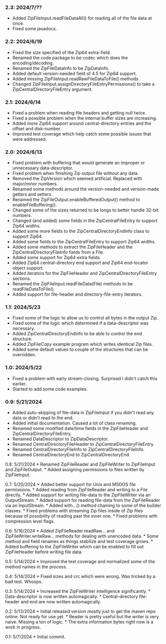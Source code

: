 ### 2.3: 2024/7/??
* Added ZipFileInput.readFileDataAll() for reading all of the file data at once.
* Fixed some javadocs.

### 2.2: 2024/6/19
* Fixed the size specified of the Zip64 extra-field.
* Renamed the code package to be codec which does the encoding/decoding.
* Renamed the ZipFileDataInfo to be ZipDataInfo.
* Added default version-needed field of 4.5 for Zip64 support.
* Added missing ZipFileInput.readRawFileDataToFile() methods.
* Changed ZipFileInput.assignDirectoryFileEntryPermissions() to take a ZipCentralDirectoryFileEntry argument.

### 2.1: 2024/6/14
* Fixed a problem when reading file headers and getting null twice.
* Fixed a possible problem when the internal buffer sizes are increasing.
* Added more Zip64 support around central-directory entries and the offset and disk-number.
* Improved test coverage which help catch some possible issues that were addressed.

### 2.0: 2024/6/13
* Fixed problem with buffering that would generate an improper or unnecessary data-descriptor.
* Fixed problem when finishing Zip output file without any data.
* Removed the ZipVersion which seemed artificial.  Replaced with major/minor numbers.
* Renamed some methods around the version-needed and version-made getters and setters.
* Renamed the ZipFileOutput.enableBufferedOutput() method to enableFileBuffering().
* Changed some of the sizes returned to be longs to better handle 32-bit numbers.
* Changed (and added) some fields in the ZipCentralFileEntry to support Zip64 widths.
* Added some more fields to the ZipCentralDirectoryEndInfo class to support Zip64.
* Added some fields to the ZipCentralFileEntry to support Zip64 widths. 
* Added some methods to extract the ZipFileHeader and the ZipCentralDirectoryFileInfo fields from a File.
* Added some support for Zip64 extra fields.
* Added Zip64 central-directory end support and Zip64 end-locator object support.
* Added iterators for the ZipFileHeader and ZipCentralDirectoryFileEntry sections.
* Renamed the ZipFileInput.readFileData(File) methods to be readFileDataToFile().
* Added support for file-header and directory-file-entry iterators.

### 1.1: 2024/5/23
* Fixed some of the logic to allow us to control all bytes in the output Zip.
* Fixed some of the logic which determined if a data-descriptor was necessary.
* Added ZipCentralDirectoryEndInfo to be able to control the end structure.
* Added ZipFileCopy example program which writes identical Zip files.
* Added some default values to couple of the structures that can be overridden.

### 1.0: 2024/5/22
* Fixed a problem with early stream-closing.  Surprised I didn't catch this earlier.
* Started to add some code examples.

### 0.9: 5/21/2024
* Added auto-skipping of file-data in ZipFileInput if you didn't read any data or didn't read to the end.
* Added initial documentation.  Caused a lot of class renaming.
* Renamed some modified date/time fields in the ZipFileHeader and ZipCentralDirectoryFileEntry.
* Renamed DataDescriptor to ZipDataDescriptor.
* Renamed CentralDirectoryFileHeader to ZipCentralDirectoryFileEntry.
* Renamed CentralDirectoryFileInfo to ZipCentralDirectoryFileInfo.
* Renamed CentralDirectoryEnd to ZipCentralDirectoryEnd.

0.8: 5/21/2024
	* Renamed ZipFileReader and ZipFileWriter to ZipFileInput and ZipFileOutput.
	* Added assigning permissions to files written by ZipFileInput.

0.7: 5/20/2024
	* Added better support for Unix and MSDOS file permissions.
	* Added reading from ZipFileReader and writing to a File directly.
	* Added support for writing file-data to the ZipFileWriter via an OutputStream.
	* Added support for reading file-data from the ZipFileReader via an InputStream.
	* Added with...() method chaining to some of the builder classes.
	* Fixed problems with streaming Zip files inside of Zip files because of possibility of reading past the inner one.
	* Fixed problems with compression level flags.

0.6: 5/16/2024
	* Added ZipFileReader.readRaw... and ZipFileWriter.writeRaw... methods for dealing with unencoded data.
	* Some method and field renames as things stabilize and test coverage grows.
	* Added buffering to the ZipFileWriter which can be enabled to fill out ZipFileHeader before writing file data.

0.5: 5/14/2024
	* Improved the test coverage and normalized some of the method names in the process.

0.4: 5/14/2024
	* Fixed sizes and crc which were wrong.  Was tricked by a bad test.  Whoops. 

0.3: 5/14/2024
	* Increased the ZipFileWriter intelligence significantly.
	* Data-descriptor is now written automagically.
	* Central-directory file-header and end are now written automagically.

0.2: 5/13/2024
	* Initial released version mostly just to get the maven repo online.  Not ready for use yet.
	* Reader is pretty useful but the writer is very naive.  Missing a ton of logic.
	* The extra information bytes right now is a work in progress.

0.1: 5/7/2024
	* Initial commit.
